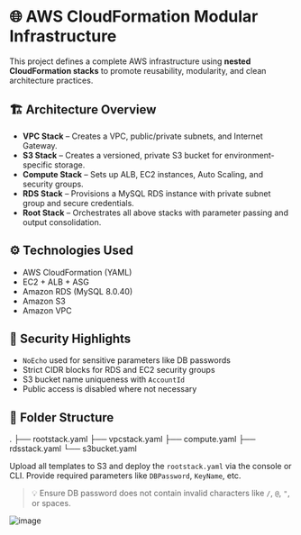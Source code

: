 # 🌐 AWS CloudFormation Modular Infrastructure

This project defines a complete AWS infrastructure using **nested CloudFormation stacks** to promote reusability, modularity, and clean architecture practices.

## 🏗️ Architecture Overview

- **VPC Stack** – Creates a VPC, public/private subnets, and Internet Gateway.
- **S3 Stack** – Creates a versioned, private S3 bucket for environment-specific storage.
- **Compute Stack** – Sets up ALB, EC2 instances, Auto Scaling, and security groups.
- **RDS Stack** – Provisions a MySQL RDS instance with private subnet group and secure credentials.
- **Root Stack** – Orchestrates all above stacks with parameter passing and output consolidation.

## ⚙️ Technologies Used

- AWS CloudFormation (YAML)
- EC2 + ALB + ASG
- Amazon RDS (MySQL 8.0.40)
- Amazon S3
- Amazon VPC


## 🔐 Security Highlights

- `NoEcho` used for sensitive parameters like DB passwords
- Strict CIDR blocks for RDS and EC2 security groups
- S3 bucket name uniqueness with `AccountId`
- Public access is disabled where not necessary

## 📁 Folder Structure
. ├── rootstack.yaml ├── vpcstack.yaml ├── compute.yaml ├── rdsstack.yaml └── s3bucket.yaml 


Upload all templates to S3 and deploy the `rootstack.yaml` via the console or CLI. Provide required parameters like `DBPassword`, `KeyName`, etc.

> 💡 Ensure DB password does not contain invalid characters like `/`, `@`, `"`, or spaces.

![image](https://github.com/user-attachments/assets/d90a8907-a8cd-4a89-aae2-a95b8c8cf140)






